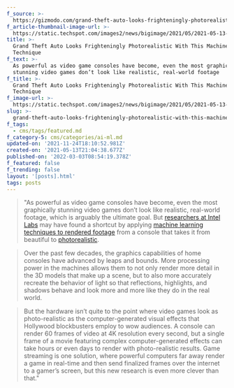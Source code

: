 ```yaml
---
f_source: >-
  https://gizmodo.com/grand-theft-auto-looks-frighteningly-photorealistic-wit-1846878938
f_article-thumbnail-image-url: >-
  https://static.techspot.com/images2/news/bigimage/2021/05/2021-05-13-image-18-j.webp
title: >-
  Grand Theft Auto Looks Frighteningly Photorealistic With This Machine Learning
  Technique
f_text: >-
  As powerful as video game consoles have become, even the most graphically
  stunning video games don’t look like realistic, real-world footage
f_title: >-
  Grand Theft Auto Looks Frighteningly Photorealistic With This Machine Learning
  Technique
f_image-url: >-
  https://static.techspot.com/images2/news/bigimage/2021/05/2021-05-13-image-18-j.webp
slug: >-
  grand-theft-auto-looks-frighteningly-photorealistic-with-this-machine-learning-technique
f_tags:
  - cms/tags/featured.md
f_category-5: cms/categories/ai-ml.md
updated-on: '2021-11-24T18:10:52.981Z'
created-on: '2021-05-13T21:04:38.677Z'
published-on: '2022-03-03T08:54:19.378Z'
f_featured: false
f_trending: false
layout: '[posts].html'
tags: posts
---
```


> "As powerful as video game consoles have become, even the most graphically stunning video games don’t look like realistic, real-world footage, which is arguably the ultimate goal. But [researchers at Intel Labs](https://intel-isl.github.io/PhotorealismEnhancement/) may have found a shortcut by applying [machine learning techniques to rendered footage](https://www.youtube.com/watch?v=P1IcaBn3ej0) from a console that takes it from beautiful to [photorealistic](https://geekologie.com/2021/05/researchers-use-machine-learning-to-make.php).

> Over the past few decades, the graphics capabilities of home consoles have advanced by leaps and bounds. More processing power in the machines allows them to not only render more detail in the 3D models that make up a scene, but to also more accurately recreate the behavior of light so that reflections, highlights, and shadows behave and look more and more like they do in the real world.

> But the hardware isn’t quite to the point where video games look as photo-realistic as the computer-generated visual effects that Hollywood blockbusters employ to wow audiences. A console can render 60 frames of video at 4K resolution every second, but a single frame of a movie featuring complex computer-generated effects can take hours or even days to render with photo-realistic results. Game streaming is one solution, where powerful computers far away render a game in real-time and then send finalized frames over the internet to a gamer’s screen, but this new research is even more clever than that."

‍
